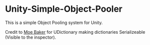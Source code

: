 # Unity-Simple-Object-Pooler

This is a simple Object Pooling system for Unity.
 
Credit to [Moe Baker](https://gist.github.com/Moe-Baker/e36610361012d586b1393994febeb5d2) for UDictionary making dictionaries Serializeable (Visible to the inspector).
